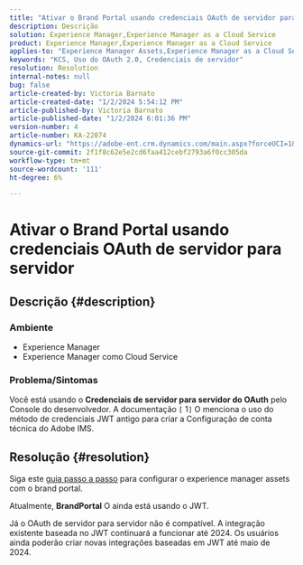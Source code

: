 ```yaml
---
title: "Ativar o Brand Portal usando credenciais OAuth de servidor para servidor"
description: Descrição
solution: Experience Manager,Experience Manager as a Cloud Service
product: Experience Manager,Experience Manager as a Cloud Service
applies-to: "Experience Manager Assets,Experience Manager as a Cloud Service,Experience Manager"
keywords: "KCS, Uso do OAuth 2.0, Credenciais de servidor"
resolution: Resolution
internal-notes: null
bug: false
article-created-by: Victoria Barnato
article-created-date: "1/2/2024 5:54:12 PM"
article-published-by: Victoria Barnato
article-published-date: "1/2/2024 6:01:36 PM"
version-number: 4
article-number: KA-22074
dynamics-url: "https://adobe-ent.crm.dynamics.com/main.aspx?forceUCI=1&pagetype=entityrecord&etn=knowledgearticle&id=c4ed37ec-97a9-ee11-be37-6045bd006b25"
source-git-commit: 2f1f8c62e5e2cd6faa412cebf2793a6f0cc305da
workflow-type: tm+mt
source-wordcount: '111'
ht-degree: 6%

---
```


# Ativar o Brand Portal usando credenciais OAuth de servidor para servidor

## Descrição {#description}


### <b>Ambiente </b>

- Experience Manager
- Experience Manager como Cloud Service


### <b>Problema/Sintomas</b>

Você está usando o <b>Credenciais de servidor para servidor do OAuth</b> pelo Console do desenvolvedor. A documentação `[` 1`]`  O menciona o uso do método de credenciais JWT antigo para criar a Configuração de conta técnica do Adobe IMS.




## Resolução {#resolution}




Siga este [guia passo a passo](https://experienceleague.adobe.com/docs/experience-manager-cloud-service/content/assets/brand-portal/configure-aem-assets-with-brand-portal.html?lang=en#manual-configuration) para configurar o experience manager assets com o brand portal.



Atualmente, <b>BrandPortal</b> O ainda está usando o JWT.

Já o OAuth de servidor para servidor não é compatível. A integração existente baseada no JWT continuará a funcionar até 2024. Os usuários ainda poderão criar novas integrações baseadas em JWT até maio de 2024.
